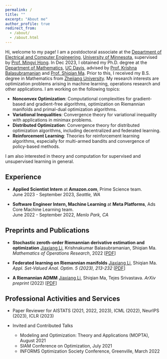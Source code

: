 ```yaml
---
permalink: /
title: ""
excerpt: "About me"
author_profile: true
redirect_from: 
  - /about/
  - /about.html
---
```


Hi, welcome to my page! I am a postdoctoral associate at the [Department of Electrical and Computer Engineering](https://cse.umn.edu/ece), [University of Minnesota](https://twin-cities.umn.edu/), supervised by [Prof. Mingyi Hong](https://people.ece.umn.edu/~mhong/mingyi.html). In Dec 2023, I obtained my Ph.D. degree at the [Department of Mathematics](https://math.ucdavis.edu/), [UC Davis](https://www.ucdavis.edu/), advised by [Prof. Krishna Balasubramanian](https://sites.google.com/view/kriznakumar/) and [Prof. Shiqian Ma](https://www.math.ucdavis.edu/~sqma/). Prior to this, I received my B.S. degree in Mathematics from [Zhejiang University](http://www.zju.edu.cn/english/). My research interests are optimization problems arising in machine learning, operations research and other applications. I am working on the following topics:

- **Nonconvex Optimization**: Computational complexities for gradient-based and gradient-free algorithms, optimization on Riemannian manifolds and primal-dual optimization algorithms.
- **Variational Inequalities**: Convergence theory for variational inequality with applications in minimax problems.
- **Distributed Optimization**: Convergence theory for distributed optimization algorithms, including decentralized and federated learning.
- **Reinforcement Learning**: Theories for reinforcement learning algorithms, especially for multi-armed bandits and convergence of policy-based methods.

I am also interested in theory and computation for supervised and unsupervised learning in general.

## Experience

- **Applied Scientist Intern** at **Amazon.com**, Prime Science team.\
 June 2023 - September 2023, *Seattle, WA*

- **Software Engineer Intern, Machine Learning** at **Meta Platforms**, Ads Core Machine Learning team.\
 June 2022 - September 2022, *Menlo Park, CA*

## Preprints and Publications

- **Stochastic zeroth-order Riemannian derivative estimation and optimization** <ins>Jiaxiang Li</ins>, Krishnakumar Balasubramanian, Shiqian Ma. *Mathematics of Operations Research*, 2022 \[[PDF](https://arxiv.org/pdf/2003.11238.pdf)\]

- **Federated learning on Riemannian manifolds** <ins>Jiaxiang Li</ins>, Shiqian Ma. *Appl. Set-Valued Anal. Optim. 5 (2023), 213-232* \[[PDF](https://arxiv.org/pdf/2206.05668.pdf)\]

- **A Riemannian ADMM** <ins>Jiaxiang Li</ins>, Shiqian Ma, Tejes Srivastava. *ArXiv preprint* (2022) \[[PDF](https://arxiv.org/pdf/2211.02163.pdf)\]

## Professional Activities and Services

- Paper Reviewer for AISTATS (2021, 2022, 2023), ICML (2022), NeurIPS (2023), ICLR (2023)

- Invited and Contributed Talks
  + Modeling and Optimization: Theory and Applications (MOPTA), August 2021
  + SIAM Conference on Optimization, July 2021
  + INFORMS Optimization Society Conference, Greenville, March 2022
